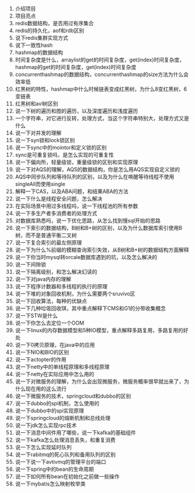 1. 介绍项目
2. 项目亮点
3. redis数据结构，是否用过有序集合
4. redis的持久化，aof和rdb区别
5. 说下redis集群实现方式
6. 说下一致性hash
7. hashmap的数据结构
8. 时间复杂度是什么，arraylist的get的时间复杂度，get(index)时间复杂度，hashmap的get的时间复杂度，get(index)时间复杂度
9. concurrenthashmap的数据结构，concurrenthashmap的size方法为什么会效率低
10. 红黑树的特性，hashmap中什么时候链表变成红黑树，为什么8变红黑树，6变链表
11. 红黑树和avl树区别
12. 说一下树的遍历和图的遍历，以及深度遍历和浅度遍历
13. 一个字符串，对它进行反转，处理方式，当这个字符串特别大，处理方式又是什么
14. 说一下对并发的理解
15. 说一下syn锁和lock锁区别
16. 说一下sync中的mointor和定义锁的区别
17. sync是可重复锁吗，是怎么实现的可重复性
18. 说一下偏向所，轻量级锁，重量级锁的区别和实现原理
19. 说一下对AQS的理解，AQS的数据结构，你是怎么用AQS实现自定义锁的
20. AQS中同步队列和等待队列的区别，以及为什么在唤醒等待线程不使用singleAll而使用single
21. 解释一下CAS，以及ABA问题，和结果ABA的方法
22. 说一下什么是线程安全问题，怎么解决
23. 在实际场景中用过多线程吗，说一下线程池的所有参数
24. 说一下多生产者多消费者的处理方式
25. 对数据库熟悉吗，说一下优化思路，从怎么找到慢sql开始的思路
26. 说一下索引的数据结构，B树和B+树的区别，以及为什么数据库索引使用B树，而不是普通平衡二叉树
27. 说一下复合索引的最左侧原理
28. 说一下为什么%前缀的模糊查询索引失效，从B树和B+树的数据结构方面解释
29. 说一下你当时mysql转orcale数据库遇到的坑，以及怎么解决的
30. 说一下间隙锁
31. 说一下隔离级别，和怎么解决幻读的
32. 说一下对java内存的理解
34. 说一下程序计数器和多线程的执行的原理
35. 说一下堆的对象回收机制，为什么需要两个sruvivo区
36. 说一下回收算法，每种的优缺点
37. 说一下几种垃圾回收琪，其中重点解释下CMS和G1的分带收集概念
38. 说一下STW是什么
39. 说一下你怎么去定位一个OOM
40. 说一下linux的内存数据模型和5种IO模型，重点解释多路复用，多路复用的好处
41. 说一下0拷贝原理，在java中的应用
42. 说一下NIO和BIO的区别
43. 说一下actopter的作用
44. 说一下netty中的单线程原理和多线程原理
45. 说一下netty在实际应用中怎么用的
46. 说一下对微服务的理解，为什么会出现微服务，微服务概率很早就出来了，为什么现在用的这么流行
47. 说一下微服务的技术，springcloud和dubbo的区别
48. 说一下dubbo的spi机制，怎么使用的
49. 说一下dubbo中的spi实现原理
50. 说一下springcloud的熔断机制和总线处理
51. 说一下jdk怎么实现rpc技术
52. 说一下消息中间件用了哪些，说一下kafka的基础组件
53. 说一下kafka怎么处理消息丢失，和重复消费
54. 说一下怎么实现延时队列
55. 说一下rabitmq的死心队列和备用队列的区别
56. 说一下说一下avtivmq的管理平台的端口
57. 说一下spring中的bean的生命周期
58. 说一下如何所有bean在初始化之前做一些操作
59. 说一下mybatis怎么映射枚举类
